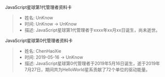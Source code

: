 JavaScript星球第1代管理者资料卡
> - 姓名: UnKnow
> - 时间: UnKnow -> UnKnow
> - 描述: JavaScript星球第1代管理者于xxxx年xx月xx日诞生，尚未逝世。

JavaScript星球第0代管理者资料卡
> - 姓名: ChenHaoXie
> - 时间: 2019-05-16 -> UnKnow
> - 描述: JavaScript星球第0代管理者于2019年5月16日诞生，逝于2019年7月27日，期间共为HelloWorld星系贡献了72个单位的驱动能量。